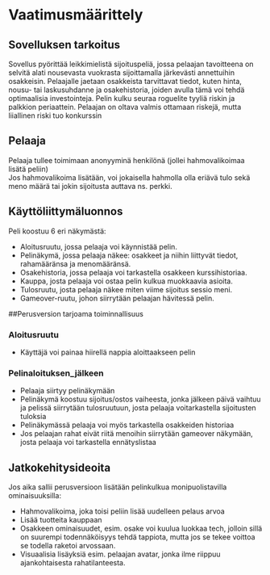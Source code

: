 # Vaatimusmäärittely

## Sovelluksen tarkoitus

Sovellus pyörittää leikkimielistä sijoituspeliä, jossa pelaajan tavoitteena on selvitä alati nousevasta vuokrasta
sijoittamalla järkevästi annettuihin osakkeisin. Pelaajalle jaetaan osakkeista tarvittavat tiedot,
kuten hinta, nousu- tai laskusuhdanne ja osakehistoria, joiden avulla tämä voi tehdä optimaalisia investointeja. Pelin kulku seuraa
roguelite tyyliä riskin ja palkkion periaattein. Pelaajan on oltava valmis ottamaan riskejä, mutta liiallinen riski tuo konkurssin

## Pelaaja
Pelaaja tullee toimimaan anonyyminä henkilönä (jollei hahmovalikoimaa lisätä peliin)\
Jos hahmovalikoima lisätään, voi jokaisella hahmolla olla eriävä 
tulo sekä meno määrä tai jokin sijoitusta auttava ns. perkki.

## Käyttöliittymäluonnos
Peli koostuu 6 eri näkymästä:
- Aloitusruutu, jossa pelaaja voi käynnistää pelin.
- Pelinäkymä, jossa pelaaja näkee: osakkeet ja niihin liittyvät tiedot, rahamääränsa ja menomääränsä.
- Osakehistoria, jossa pelaaja voi tarkastella osakkeen kurssihistoriaa.
- Kauppa, josta pelaaja voi ostaa pelin kulkua muokkaavia asioita.
- Tulosruutu, josta pelaaja näkee miten viime sijoitus sessio meni.
- Gameover-ruutu, johon siirrytään pelaajan hävitessä pelin.

##Perusversion tarjoama toiminnallisuus


### Aloitusruutu
- Käyttäjä voi painaa hiirellä nappia aloittaakseen pelin

### Pelinaloituksen_jälkeen

- Pelaaja siirtyy pelinäkymään
 - Pelinäkymä koostuu sijoitus/ostos vaiheesta, jonka jälkeen päivä vaihtuu ja pelissä siirrytään tulosruutuun,
 josta pelaaja voitarkastella sijoitusten tuloksia
 - Pelinäkymässä pelaaja voi myös tarkastella osakkeiden historiaa
 - Jos pelaajan rahat eivät riitä menoihin siirrytään gameover näkymään, josta pelaaja voi tarkastella ennätyslistaa
 
 ## Jatkokehitysideoita
 
 Jos aika sallii perusversioon lisätään pelinkulkua monipuolistavilla ominaisuuksilla:
 - Hahmovalikoima, joka toisi peliin lisää uudelleen pelaus arvoa
 - Lisää tuotteita kauppaan
 - Osakkeen ominaisuudet, esim. osake voi kuulua luokkaa tech, jolloin sillä on suurempi todennäköisyys tehdä
 tappiota, mutta jos se tekee voittoa se todella raketoi arvossaan.
 - Visuaalisia lisäyksiä esim. pelaajan avatar, jonka ilme riippuu ajankohtaisesta rahatilanteesta.

